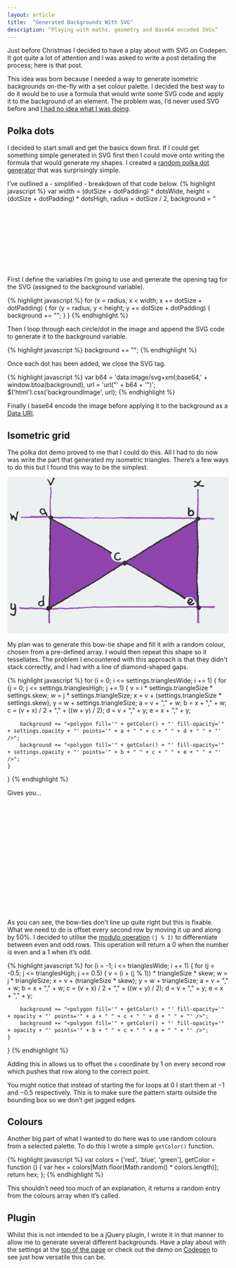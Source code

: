 ```yaml
---
layout: article
title:  "Generated Backgrounds With SVG"
description: “Playing with maths, geometry and Base64 encoded SVGs”
---
```


Just before Christmas I decided to have a play about with SVG on Codepen. It got quite a lot of attention and I was asked to write a post detailing the process; here is that post.

This idea was born because I needed a way to generate isometric backgrounds on-the-fly with a set colour palette. I decided the best way to do it would be to use a formula that would write some SVG code and apply it to the background of an element. The problem was, I’d never used SVG before and [I had no idea what I was doing](http://i.imgur.com/EiVhZ.gif).

## Polka dots

I decided to start small and get the basics down first. If I could get something simple generated in SVG first then I could move onto writing the formula that would generate my shapes. I created a [random polka dot generator](http://codepen.io/sambeckham/pen/ouvGg) that was surprisingly simple.

I've outlined a - simplified - breakdown of that code below.
{% highlight javascript %}
var width = (dotSize + dotPadding) * dotsWide,
    height = (dotSize + dotPadding) * dotsHigh,
    radius = dotSize / 2,
    background = "<svg xmlns='http://www.w3.org/2000/svg' width='" + width + "' height='" + height + "'>",
    color = "#09c",
    x,
    y;
{% endhighlight %}

First I define the variables I’m going to use and generate the opening tag for the SVG (assigned to the background variable).

{% highlight javascript %}
for (x = radius; x < width; x += dotSize + dotPadding) {
    for (y = radius; y < height; y += dotSize + dotPadding) {
        background += "<circle fill='" + color + "' cx='" + x + "' cy='" + y + "' r='" + radius + "'/>";
    }
}
{% endhighlight %}

Then I loop through each circle/dot in the image and append the SVG code to generate it to the background variable.

{% highlight javascript %}
background += "</svg>";
{% endhighlight %}

Once each dot has been added, we close the SVG tag.

{% highlight javascript %}
var b64 = 'data:image/svg+xml;base64,' + window.btoa(background),
    url = 'url("' + b64 + '")';
$('html').css('backgroundImage', url);
{% endhighlight %}

Finally I base64 encode the image before applying it to the background as a [Data URI](http://css-tricks.com/data-uris/).

Isometric grid
----------
The polka dot demo proved to me that I could do this. All I had to do now was write the part that generated my isometric triangles. There’s a few ways to do this but I found this way to be the simplest.

![concept drawing](/images/articles/svg/concept.jpg)

My plan was to generate this bow-tie shape and fill it with a random colour, chosen from a pre-defined array. I would then repeat this shape so it tessellates. The problem I encountered with this approach is that they  didn't stack correctly, and I had with a line of diamond-shaped gaps.

{% highlight javascript %}
for (i = 0; i <= settings.trianglesWide; i += 1) {
    for (j = 0; j <= settings.trianglesHigh; j += 1) {
        v = i * settings.triangleSize * settings.skew;
        w = j * settings.triangleSize;
        x = v + (settings.triangleSize * settings.skew);
        y = w + settings.triangleSize;
        a = v + "," + w;
        b = x + "," + w;
        c = (v + x) / 2 + "," + ((w + y) / 2);
        d = v + "," + y;
        e = x + "," + y;

        background += "<polygon fill='" + getColor() + "' fill-opacity='" + settings.opacity + "' points='" + a + " " + c + " " + d + " " + "' />";
        background += "<polygon fill='" + getColor() + "' fill-opacity='" + settings.opacity + "' points='" + b + " " + c + " " + e + " " + "' />";
    }
}
{% endhighlight %}

Gives you…

<div style="background-image:url('/images/articles/svg/failed-attempt.png');background-position:center;height:250px;margin-bottom:0.618033em"></div>

As you can see, the bow-ties don’t line up quite right but this is fixable. What we need to do is offset every second row by moving it up and along by 50%. I decided to utilise the [modulo operation](http://en.wikipedia.org/wiki/Modulo_operation) `(j % 1)` to differentiate between even and odd rows. This operation will return a 0 when the number is even and a 1 when it’s odd.

{% highlight javascript %}
for (i = -1; i <= trianglesWide; i += 1) {
    for (j = -0.5; j <= trianglesHigh; j += 0.5) {
        v = (i + (j % 1)) * triangleSize * skew;
        w = j * triangleSize;
        x = v + (triangleSize * skew);
        y = w + triangleSize;
        a = v + "," + w;
        b = x + "," + w;
        c = (v + x) / 2 + "," + ((w + y) / 2);
        d = v + "," + y;
        e = x + "," + y;

        background += "<polygon fill='" + getColor() + "' fill-opacity='" + opacity + "' points='" + a + " " + c + " " + d + " " + "' />";
        background += "<polygon fill='" + getColor() + "' fill-opacity='" + opacity + "' points='" + b + " " + c + " " + e + " " + "' />";
    }
}
{% endhighlight %}

Adding this in allows us to offset the `v` coordinate by 1 on every second row which pushes that row along to the correct point.

You might notice that instead of starting the for loops at 0 I start them at −1 and −0.5 respectively. This is to make sure the pattern starts outside the bounding box so we don’t get jagged edges.

Colours
----------
Another big part of what I wanted to do here was to use random colours from a selected palette. To do this I wrote a simple `getColor()` function.

{% highlight javascript %}
var colors = ['red', 'blue', 'green'],
    getColor = function () {
        var hex = colors[Math.floor(Math.random() * colors.length)];
        return hex;
    };
{% endhighlight %}

This shouldn’t need too much of an explanation, it returns a random entry from the colours array when it’s called.

Plugin
----------
Whilst this is not intended to be a jQuery plugin, I wrote it in that manner to allow me to generate several different backgrounds. Have a play about with the settings at the [top of the page](#top) or check out the demo on [Codepen](http://codepen.io/sambeckham/pen/FCGrx) to see just how versatile this can be.
